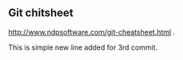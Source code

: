 ## Git chitsheet
http://www.ndpsoftware.com/git-cheatsheet.html
.

This is simple new line added for 3rd commit.
